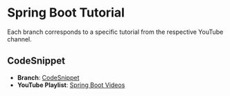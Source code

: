 # Spring Boot Tutorial

Each branch corresponds to a specific tutorial from the respective YouTube channel.

## CodeSnippet
- **Branch**: [CodeSnippet](https://github.com/KaranRohra/spring-boot/tree/CodeSnippet)
- **YouTube Playlist**: [Spring Boot Videos](https://www.youtube.com/playlist?list=PL-bgVzzRdaPhNeXyQBtp8hMlUc14J2kRK)
